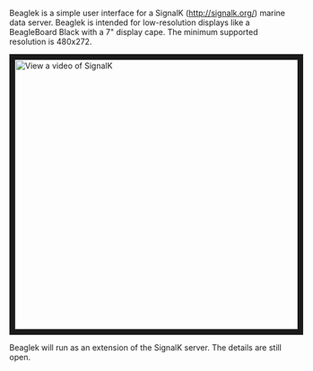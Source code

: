 Beaglek is a simple user interface for a SignalK (http://signalk.org/)
marine data server. Beaglek is intended for low-resolution
displays like a BeagleBoard Black with a 7" display cape. The minimum
supported resolution is 480x272.

<a href="http://www.youtube.com/watch?feature=player_embedded&v=oO2OyNLKvdY" target="_blank"><img src="http://img.youtube.com/vi/oO2OyNLKvdY/0.jpg" alt="View a video of SignalK" width="640" height="480" border="10" /></a>

Beaglek will run as an extension of the SignalK server. The details 
are still open.

